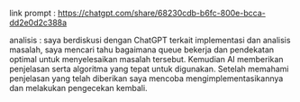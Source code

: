 link prompt : https://chatgpt.com/share/68230cdb-b6fc-800e-bcca-dd2e0d2c388a

analisis : saya berdiskusi dengan ChatGPT terkait implementasi dan analisis masalah, saya mencari tahu bagaimana queue bekerja dan pendekatan optimal untuk menyelesaikan masalah tersebut. Kemudian AI memberikan penjelasan serta algoritma yang tepat untuk digunakan. Setelah memahami penjelasan yang telah diberikan saya mencoba mengimplementasikannya dan melakukan pengecekan kembali. 
